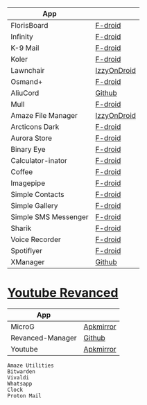 |App||
|-|-|
|FlorisBoard|[F-droid](https://f-droid.org/en/packages/dev.patrickgold.florisboard/)|
|Infinity|[F-droid](https://f-droid.org/packages/ml.docilealligator.infinityforreddit/)|
|K-9 Mail|[F-droid](https://f-droid.org/packages/com.fsck.k9/)|
|Koler|[F-droid](https://f-droid.org/packages/com.chooloo.www.koler/)|
|Lawnchair|[IzzyOnDroid](https://android.izzysoft.de/repo/apk/app.lawnchair)|
|Osmand+|[F-droid](https://f-droid.org/en/packages/net.osmand.plus/)|
|AliuCord|[Github](https://github.com/Aliucord/Aliucord/releases/)| 
|Mull|[F-droid](https://f-droid.org/en/packages/us.spotco.fennec_dos/)|
|Amaze File Manager|[IzzyOnDroid](https://apt.izzysoft.de/fdroid/index/apk/com.amaze.filemanager)|
|Arcticons Dark|[F-droid](https://f-droid.org/packages/com.donnnno.arcticons/)|
|Aurora Store|[F-droid](https://f-droid.org/en/packages/com.aurora.store/)|
|Binary Eye|[F-droid](https://f-droid.org/en/packages/de.markusfisch.android.binaryeye/)|
|Calculator-inator |[F-droid](https://f-droid.org/packages/com.inator.calculator/)|
|Coffee|[F-droid](https://f-droid.org/packages/com.github.muellerma.coffee/)|
|Imagepipe|[F-droid](https://f-droid.org/en/packages/de.kaffeemitkoffein.imagepipe/)|
|Simple Contacts|[F-droid](https://f-droid.org/en/packages/com.simplemobiletools.contacts.pro/)|
|Simple Gallery|[F-droid](https://f-droid.org/en/packages/com.simplemobiletools.gallery.pro/)|
|Simple SMS Messenger|[F-droid](https://f-droid.org/en/packages/com.simplemobiletools.smsmessenger/)|
|Sharik|[F-droid](https://f-droid.org/en/packages/dev.marchello.sharik/)|
|Voice Recorder|[F-droid](https://f-droid.org/en/packages/com.simplemobiletools.voicerecorder/)|
|Spotiflyer|[F-droid](https://f-droid.org/packages/com.shabinder.spotiflyer/)|
|XManager|[Github](https://github.com/xManager-App/xManager/releases/)|

# [Youtube Revanced](https://www.reddit.com/r/revancedapp/comments/xlcny9/revanced_manager_guide_for_dummies/)

|App||
|-|-|
|MicroG|[Apkmirror](https://www.apkmirror.com/apk/team-vanced/microg-youtube-vanced/microg-youtube-vanced-0-2-24-220220-release/vanced-microg-0-2-24-220220-android-apk-download/)|
|Revanced-Manager|[Github](https://github.com/revanced/revanced-manager/releases/)|
|Youtube|[Apkmirror](https://www.apkmirror.com/apk/google-inc/youtube/youtube-18-16-37-release/youtube-18-16-37-2-android-apk-download/)|


```
Amaze Utilities
Bitwarden
Vivaldi
Whatsapp
Clock
Proton Mail
```
